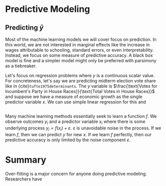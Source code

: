 # Predictive Modeling

## Predicting $\hat{y}$

Most of the machine learning models we will cover focus on prediction. In this world, we are not interested in marginal effects like the increase in wages attributable to schooling, standard errors, or even interpretability. Instead, we focus on some measure of predictive accuracy. A black box model is fine and a simpler model might only be preferred with parsimony as a tiebreaker.

Let's focus on regression problems where $y$ is a continuous scalar value. For concreteness, let's say we are predicting midterm election vote share like in {cite}`tufte1975determinants`. The $y$ variable is $\frac{\text{Votes for Incumbent's Party in House Races}}{\text{Total Votes in House Races}}$ and suppose we have a measure of economic growth as the single predictor variable $x$. We can use simple linear regression for this and 



## 

Many machine learning methods essentially seek to learn a function $f$. We observe outcomes $y_i$ and a predictor variable $x_i$ where there is some underlying process $y_i = f(x_i) + \varepsilon$. $\varepsilon$ is unavoidable noise in the process. If we learn $f$, then we can predict $y$ for new $x$. If we learn $f$ perfectly, then our predictive accuracy is only limited by the noise component $\varepsilon$. 


# Summary 

Over-fitting is a major concern for anyone doing predictive modeling. Researchers have 


